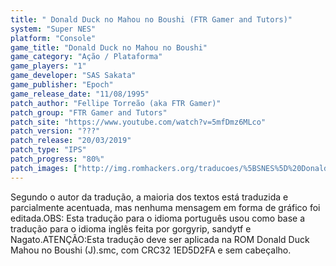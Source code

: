 ```yaml
---
title: " Donald Duck no Mahou no Boushi (FTR Gamer and Tutors)"
system: "Super NES"
platform: "Console"
game_title: "Donald Duck no Mahou no Boushi"
game_category: "Ação / Plataforma"
game_players: "1"
game_developer: "SAS Sakata"
game_publisher: "Epoch"
game_release_date: "11/08/1995"
patch_author: "Fellipe Torreão (aka FTR Gamer)"
patch_group: "FTR Gamer and Tutors"
patch_site: "https://www.youtube.com/watch?v=5mfDmz6MLco"
patch_version: "???"
patch_release: "20/03/2019"
patch_type: "IPS"
patch_progress: "80%"
patch_images: ["http://img.romhackers.org/traducoes/%5BSNES%5D%20Donald%20Duck%20no%20Mahou%20no%20Boushi%20-%20FTR%20Gamer%20-%201.png","http://img.romhackers.org/traducoes/%5BSNES%5D%20Donald%20Duck%20no%20Mahou%20no%20Boushi%20-%20FTR%20Gamer%20-%202.png","http://img.romhackers.org/traducoes/%5BSNES%5D%20Donald%20Duck%20no%20Mahou%20no%20Boushi%20-%20FTR%20Gamer%20-%203.png"]
---
```

Segundo o autor da tradução, a maioria dos textos está traduzida e parcialmente acentuada, mas nenhuma mensagem em forma de gráfico foi editada.OBS: Esta tradução para o idioma português usou como base a tradução para o idioma inglês feita por gorgyrip, sandytf e Nagato.ATENÇÃO:Esta tradução deve ser aplicada na ROM Donald Duck Mahou no Boushi (J).smc, com CRC32 1ED5D2FA e sem cabeçalho.